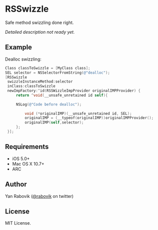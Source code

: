 
# RSSwizzle
Safe method swizzling done right.

_Detailed description not ready yet._

## Example
Dealloc swizzling:

```objective-c
Class classToSwizzle = [MyClass class];
SEL selector = NSSelectorFromString(@"dealloc");
[RSSwizzle
 swizzleInstanceMethod:selector
 inClass:classToSwizzle
 newImpFactory:^id(RSSWizzleImpProvider originalIMPProvider) {
     return ^void(__unsafe_unretained id self){
         
	 NSLog(@"Code before dealloc");
         
         void (*originalIMP)(__unsafe_unretained id, SEL);
         originalIMP = (__typeof(originalIMP))originalIMPProvider();
         originalIMP(self,selector);
     };
 }];
```


## Requirements
* iOS 5.0+
* Mac OS X 10.7+
* ARC

## Author
Yan Rabovik ([@rabovik][twitter] on twitter)

## License
MIT License.

[twitter]: https://twitter.com/rabovik
